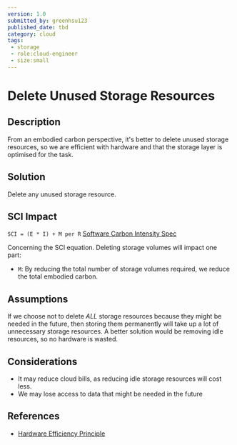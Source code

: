 ```yaml
---
version: 1.0
submitted_by: greenhsu123
published_date: tbd
category: cloud
tags: 
 - storage
 - role:cloud-engineer
 - size:small
---
```


# Delete Unused Storage Resources

## Description
From an embodied carbon perspective, it's better to delete unused storage resources, so we are efficient with hardware and that the storage layer is optimised for the task. 

## Solution
Delete any unused storage resource.

## SCI Impact

`SCI = (E * I) + M per R`
[Software Carbon Intensity Spec](https://grnsft.org/sci)

Concerning the SCI equation. Deleting storage volumes will impact one part:
- `M`: By reducing the total number of storage volumes required, we reduce the total embodied carbon.

## Assumptions
If we choose not to delete *ALL* storage resources because they might be needed in the future, then storing them permanently will take up a lot of unnecessary storage resources. A better solution would be removing idle resources, so no hardware is wasted. 

## Considerations
- It may reduce cloud bills, as reducing idle storage resources will cost less. 
- We may lose access to data that might be needed in the future

## References
- [Hardware Efficiency Principle](https://learn.greensoftware.foundation/practitioner/hardware-efficiency)
